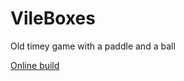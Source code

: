 # VileBoxes
Old timey game with a paddle and a ball

[Online build](https://vile-boxes.herokuapp.com/)
